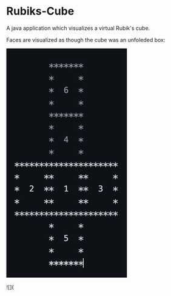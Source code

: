 # Rubiks-Cube

A java application which visualizes a virtual Rubik's cube. 

Faces are visualized as though the cube was an unfoleded box:

![](https://github.com/mcmoffat/Rubiks-Cube/blob/main/cubeDiagram.png)

![](
       
